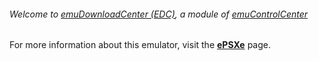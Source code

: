 ###### Welcome to [emuDownloadCenter (EDC)](https://github.com/PhoenixInteractiveNL/emuDownloadCenter/wiki/), a module of [emuControlCenter](https://github.com/PhoenixInteractiveNL/emuControlCenter/wiki/)

For more information about this emulator, visit the [**ePSXe**](https://github.com/PhoenixInteractiveNL/emuDownloadCenter/wiki/Emulator-epsxe#menu) page.
